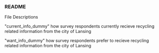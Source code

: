 ### README

File Descriptions

"current_info_dummy"
how survey respondents currently recieve recycling related information from the city of Lansing 

"want_info_dummy"
how survey respondents prefer to recieve recycling related information from the city of Lansing 
